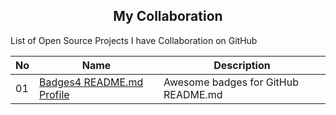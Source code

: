 <h2 align='center'> My Collaboration</h2>

List of Open Source Projects I have Collaboration on GitHub

| No   | Name                        | Description        |
| ---- | ----------------------------| ------------------ |
| 01   | [Badges4 README.md Profile](https://github.com/mrhrifat/Badges4-README.md-Profile) | Awesome badges for GitHub README.md |

